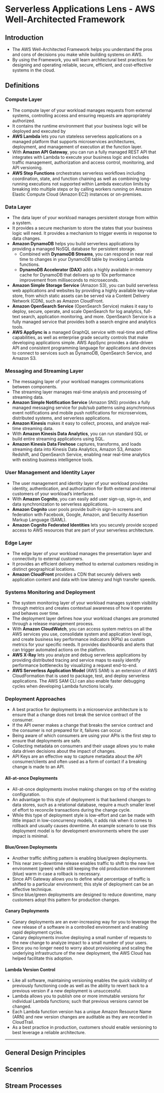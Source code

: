 # Serverless Applications Lens - AWS Well-Architected Framework

## Introduction

- The AWS Well-Architected Framework helps you understand the pros and cons of decisions you make while building systems on AWS.
- By using the Framework, you will learn architectural best practices for designing and operating reliable, secure, efficient, and cost-effective systems in the cloud.

## Definitions

### Compute Layer

- The compute layer of your workload manages requests from external systems, controlling access and ensuring requests are appropriately authorized.
- It contains the runtime environment that your business logic will be deployed and executed by
- **AWS Lambda** lets you run stateless serverless applications on a managed platform that supports microservices architectures, deployment, and management of execution at the function layer.
- With **Amazon API Gateway**, you can run a fully managed REST API that integrates with Lambda to execute your business logic and includes traffic management, authorization and access control, monitoring, and API versioning.
- **AWS Step Functions** orchestrates serverless workﬂows including coordination, state, and function chaining as well as combining long-running executions not supported within Lambda execution limits by breaking into multiple steps or by calling workers running on Amazon Elastic Compute Cloud (Amazon EC2) instances or on-premises.

### Data Layer

- The data layer of your workload manages persistent storage from within a system.
- It provides a secure mechanism to store the states that your business logic will need. It provides a mechanism to trigger events in response to data changes.
- **Amazon DynamoDB** helps you build serverless applications by providing a managed NoSQL database for persistent storage. 
  - Combined with **DynamoDB Streams**, you can respond in near real time to changes in your DynamoDB table by invoking Lambda functions.
  - **DynamoDB Accelerator (DAX)** adds a highly available in-memory cache for DynamoDB that delivers up to 10x performance improvement from milliseconds to microseconds.
- **Amazon Simple Storage Service** (Amazon S3), you can build serverless web applications and websites by providing a highly available key-value store, from which static assets can be served via a Content Delivery Network (CDN), such as Amazon CloudFront.
- **Amazon OpenSearch Service** (OpenSearch Service) makes it easy to deploy, secure, operate, and scale OpenSearch for log analytics, full-text search, application monitoring, and more. OpenSearch Service is a fully managed service that provides both a search engine and analytics tools.
- **AWS AppSync is** a managed GraphQL service with real-time and offline capabilities, as well as enterprise grade security controls that make developing applications simple. AWS AppSync provides a data-driven API and consistent programming language for applications and devices to connect to services such as DynamoDB, OpenSearch Service, and Amazon S3.

### Messaging and Streaming Layer

- The messaging layer of your workload manages communications between components.
- The streaming layer manages real-time analysis and processing of streaming data.
- **Amazon Simple Notification Service** (Amazon SNS) provides a fully managed messaging service for pub/sub patterns using asynchronous event notifications and mobile push notifications for microservices, distributed systems, and serverless applications.
- **Amazon Kinesis** makes it easy to collect, process, and analyze real-time streaming data.
- With **Amazon Kinesis Data Analytics**, you can run standard SQL or build entire streaming applications using SQL.
- **Amazon Kinesis Data Firehose** captures, transforms, and loads streaming data into Kinesis Data Analytics, Amazon S3, Amazon Redshift, and OpenSearch Service, enabling near real-time analytics with existing business intelligence tools.

### User Management and Identity Layer

- The user management and identity layer of your workload provides identity, authentication, and authorization for Both external and internal customers of your workload’s interfaces.
- With **Amazon Cognito**, you can easily add user sign-up, sign-in, and data synchronization to serverless applications.
- **Amazon Cognito** user pools provide built-in sign-in screens and federation with Facebook, Google, Amazon, and Security Assertion Markup Language (SAML).
- **Amazon Cognito Federated Identities** lets you securely provide scoped access to AWS resources that are part of your serverless architecture.

### Edge Layer

- The edge layer of your workload manages the presentation layer and connectivity to external customers.
- It provides an efficient delivery method to external customers residing in distinct geographical locations.
- **Amazon CloudFront** provides a CDN that securely delivers web application content and data with low latency and high transfer speeds.

### Systems Monitoring and Deployment

- The system monitoring layer of your workload manages system visibility through metrics and creates contextual awareness of how it operates and behaves over time.
- The deployment layer defines how your workload changes are promoted through a release management process.
- With **Amazon CloudWatch**, you can access system metrics on all the AWS services you use, consolidate system and application level logs, and create business key performance indicators (KPIs) as custom metrics for your specific needs. It provides dashboards and alerts that can trigger automated actions on the platform.
- **AWS X-Ray** lets you analyze and debug serverless applications by providing distributed tracing and service maps to easily identify performance bottlenecks by visualizing a request end-to-end.
- **AWS Serverless Application Model** (AWS SAM) is an extension of AWS CloudFormation that is used to package, test, and deploy serverless applications. The AWS SAM CLI can also enable faster debugging cycles when developing Lambda functions locally.

### Deployment Approaches

- A best practice for deployments in a microservice architecture is to ensure that a change does not break the service contract of the consumer.
- If the API owner makes a change that breaks the service contract and the consumer is not prepared for it, failures can occur.
- Being aware of which consumers are using your APIs is the first step to ensure that deployments are safe.
- Collecting metadata on consumers and their usage allows you to make data driven decisions about the impact of changes.
- API Keys are an effective way to capture metadata about the API consumer/clients and often used as a form of contact if a breaking change is made to an API.

#### All-at-once Deployments

- All-at-once deployments involve making changes on top of the existing configuration.
- An advantage to this style of deployment is that backend changes to data stores, such as a relational database, require a much smaller level of effort to reconcile transactions during the change cycle.
- While this type of deployment style is low-effort and can be made with little impact in low-concurrency models, it adds risk when it comes to rollback and usually causes downtime. An example scenario to use this deployment model is for development environments where the user impact is minimal.

#### Blue/Green Deployments

- Another traffic shifting pattern is enabling blue/green deployments.
- This near zero-downtime release enables traffic to shift to the new live environment (green) while still keeping the old production environment (blue) warm in case a rollback is necessary.
- Since API Gateway allows you to define what percentage of traffic is shifted to a particular environment; this style of deployment can be an effective technique.
- Since blue/green deployments are designed to reduce downtime, many customers adopt this pattern for production changes.

#### Canary Deployments

- Canary deployments are an ever-increasing way for you to leverage the new release of a software in a controlled environment and enabling rapid deployment cycles.
- Canary deployments involve deploying a small number of requests to the new change to analyze impact to a small number of your users.
- Since you no longer need to worry about provisioning and scaling the underlying infrastructure of the new deployment, the AWS Cloud has helped facilitate this adoption.

#### Lambda Version Control

- Like all software, maintaining versioning enables the quick visibility of previously functioning code as well as the ability to revert back to a previous version if a new deployment is unsuccessful.
- Lambda allows you to publish one or more immutable versions for individual Lambda functions; such that previous versions cannot be changed.
- Each Lambda function version has a unique Amazon Resource Name (ARN) and new version changes are auditable as they are recorded in CloudTrail.
- As a best practice in production, customers should enable versioning to best leverage a reliable architecture.

---

## General Design Principles

## Scenrios

## Stream Processes

## 

